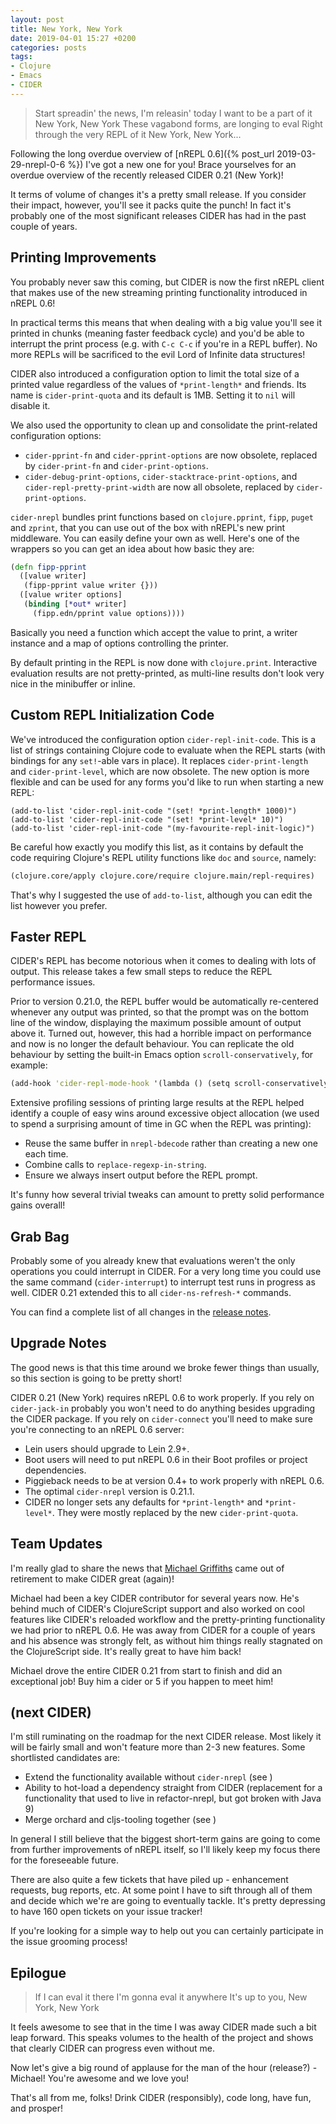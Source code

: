 ```yaml
---
layout: post
title: New York, New York
date: 2019-04-01 15:27 +0200
categories: posts
tags:
- Clojure
- Emacs
- CIDER
---
```


> Start spreadin' the news, I'm releasin' today
> I want to be a part of it
> New York, New York
> These vagabond forms, are longing to eval
> Right through the very REPL of it
> New York, New York...

Following the long overdue overview of [nREPL 0.6]({% post_url
2019-03-29-nrepl-0-6 %}) I've got a new one for you!
Brace yourselves for an overdue overview of the recently released CIDER 0.21 (New York)!

It terms of volume of changes it's a pretty small release. If you
consider their impact, however, you'll see it packs quite the punch!
In fact it's probably one of the most significant releases CIDER has
had in the past couple of years.

## Printing Improvements

You probably never saw this coming, but CIDER is now the first nREPL
client that makes use of the new streaming printing functionality
introduced in nREPL 0.6!

In practical terms this means that when dealing with a big value you'll
see it printed in chunks (meaning faster feedback cycle) and you'd be
able to interrupt the print process (e.g. with `C-c C-c` if you're in
a REPL buffer). No more REPLs will be sacrificed to the evil Lord of Infinite data
structures!

CIDER also introduced a configuration option to limit the total size
of a printed value regardless of the values of `*print-length*` and
friends.  Its name is `cider-print-quota` and its default is
1MB. Setting it to `nil` will disable it.

We also used the opportunity to clean up and consolidate the print-related configuration options:

* `cider-pprint-fn` and `cider-pprint-options` are now obsolete, replaced by `cider-print-fn` and `cider-print-options`.
* `cider-debug-print-options`, `cider-stacktrace-print-options`, and `cider-repl-pretty-print-width` are now all obsolete, replaced by `cider-print-options`.

`cider-nrepl` bundles print functions based on `clojure.pprint`,
`fipp`, `puget` and `zprint`, that you can use out of the box with
nREPL's new print middleware. You can easily define your own as
well. Here's one of the wrappers so you can get an idea about how
basic they are:

``` clojure
(defn fipp-pprint
  ([value writer]
   (fipp-pprint value writer {}))
  ([value writer options]
   (binding [*out* writer]
     (fipp.edn/pprint value options))))
```

Basically you need a function which accept the value to print, a
writer instance and a map of options controlling the printer.

By default printing in the REPL is now done with `clojure.print`.
Interactive evaluation results are not pretty-printed, as multi-line
results don't look very nice in the minibuffer or inline.

## Custom REPL Initialization Code

We've introduced the configuration option
`cider-repl-init-code`. This is a list of strings containing Clojure
code to evaluate when the REPL starts (with bindings for any
`set!`-able vars in place). It replaces `cider-print-length` and
`cider-print-level`, which are now obsolete. The new option is more flexible
and can be used for any forms you'd like to run when starting a new REPL:

``` emacs-lisp
(add-to-list 'cider-repl-init-code "(set! *print-length* 1000)")
(add-to-list 'cider-repl-init-code "(set! *print-level* 10)")
(add-to-list 'cider-repl-init-code "(my-favourite-repl-init-logic)")
```

Be careful how exactly you modify this list, as it contains by default
the code requiring Clojure's REPL utility functions like `doc` and
`source`, namely:

``` clojure
(clojure.core/apply clojure.core/require clojure.main/repl-requires)
```

That's why I suggested the use of `add-to-list`, although you can edit
the list however you prefer.

## Faster REPL

CIDER's REPL has become notorious when it comes to dealing with lots
of output. This release takes a few small steps to reduce the REPL
performance issues.

Prior to version 0.21.0, the REPL buffer would be automatically
re-centered whenever any output was printed, so that the prompt was on
the bottom line of the window, displaying the maximum possible amount
of output above it. Turned out, however, this had a horrible impact on
performance and now is no longer the default behaviour. You can
replicate the old behaviour by setting the built-in Emacs option
`scroll-conservatively`, for example:

``` clojure
(add-hook 'cider-repl-mode-hook '(lambda () (setq scroll-conservatively 101)))
```

Extensive profiling sessions of printing large results at the REPL helped identify
a couple of easy wins around excessive object allocation (we used to spend a
surprising amount of time in GC when the REPL was printing):

* Reuse the same buffer in `nrepl-bdecode` rather than creating a new one
each time.
* Combine calls to `replace-regexp-in-string`.
* Ensure we always insert output before the REPL prompt.

It's funny how several trivial tweaks can amount to pretty solid
performance gains overall!

## Grab Bag

Probably some of you already knew that evaluations weren't the only
operations you could interrupt in CIDER. For a very long time you
could use the same command (`cider-interrupt`) to interrupt test runs
in progress as well. CIDER 0.21 extended this to all
`cider-ns-refresh-*` commands.

You can find a complete list of all changes in the [release
notes](https://github.com/clojure-emacs/cider/releases/tag/v0.21.0).

## Upgrade Notes

The good news is that this time around we broke fewer things than usually, so this section is going to be pretty short!

CIDER 0.21 (New York) requires nREPL 0.6 to work properly. If you rely
on `cider-jack-in` probably you won't need to do anything besides
upgrading the CIDER package. If you rely on `cider-connect` you'll
need to make sure you're connecting to an nREPL 0.6 server:

* Lein users should upgrade to Lein 2.9+.
* Boot users will need to put nREPL 0.6 in their Boot profiles or project dependencies.
* Piggieback needs to be at version 0.4+ to work properly with nREPL 0.6.
* The optimal `cider-nrepl` version is 0.21.1.
* CIDER no longer sets any defaults for `*print-length*` and `*print-level*`. They were mostly replaced by the new `cider-print-quota`.

## Team Updates

I'm really glad to share the news that [Michael
Griffiths](https://github.com/cichli) came out of retirement to make
CIDER great (again)!

Michael had been a key CIDER contributor for several years now. He's
behind much of CIDER's ClojureScript support and also worked on cool
features like CIDER's reloaded workflow and the pretty-printing
functionality we had prior to nREPL 0.6. He was away from CIDER for a
couple of years and his absence was strongly felt, as without him
things really stagnated on the ClojureScript side. It's really great
to have him back!

Michael drove the entire CIDER 0.21 from start to finish and did an
exceptional job! Buy him a cider or 5 if you happen to meet him!

## (next CIDER)

I'm still ruminating on the roadmap for the next CIDER release. Most
likely it will be fairly small and won't feature more than 2-3
new features. Some shortlisted candidates are:

* Extend the functionality available without `cider-nrepl` (see []())
* Ability to hot-load a dependency straight from CIDER (replacement for a functionality that used to live in refactor-nrepl, but got broken with Java 9)
* Merge orchard and cljs-tooling together (see )

In general I still believe that the biggest short-term gains are going
to come from further improvements of nREPL itself, so I'll likely keep my focus there
for the foreseeable future.

There are also quite a few tickets that have piled up - enhancement
requests, bug reports, etc. At some point I have to sift through all
of them and decide which we're are going to eventually tackle.  It's
pretty depressing to have 160 open tickets on your issue tracker!

If you're looking for a simple way to help out you can certainly
participate in the issue grooming process!

## Epilogue

> If I can eval it there
> I'm gonna eval it anywhere
> It's up to you, New York, New York

It feels awesome to see that in the time I was away CIDER made such a
bit leap forward. This speaks volumes to the health of the project and
shows that clearly CIDER can progress even without me.

Now let's give a big round of applause for the man of the hour
(release?) - Michael! You're awesome and we love you!

That's all from me, folks! Drink CIDER (responsibly), code long,
have fun, and prosper!
